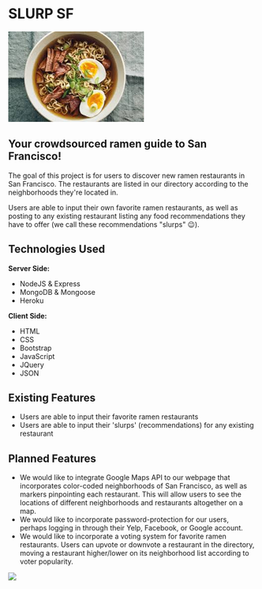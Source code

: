 # SLURP SF
<img src="public/images/ramen.jpg">

## Your crowdsourced ramen guide to San Francisco!

The goal of this project is for users to discover new ramen restaurants in San Francisco. The restaurants are listed in our directory according to the neighborhoods they're located in.

Users are able to input their own favorite ramen restaurants, as well as posting to any existing restaurant listing any food recommendations they have to offer (we call these recommendations "slurps" :wink:).

## Technologies Used

**Server Side:**
- NodeJS & Express
- MongoDB & Mongoose
- Heroku

**Client Side:**
- HTML
- CSS
- Bootstrap
- JavaScript
- JQuery
- JSON

## Existing Features

- Users are able to input their favorite ramen restaurants
- Users are able to input their 'slurps' (recommendations) for any existing restaurant

## Planned Features
- We would like to integrate Google Maps API to our webpage that incorporates color-coded neighborhoods of San Francisco, as well as markers pinpointing each restaurant. This will allow users to see the locations of different neighborhoods and restaurants altogether on a map.
- We would like to incorporate password-protection for our users, perhaps logging in through their Yelp, Facebook, or Google account.
- We would like to incorporate a voting system for favorite ramen restaurants. Users can upvote or downvote a restaurant in the directory, moving a restaurant higher/lower on its neighborhood list according to voter popularity.

<img src="https://giphy.com/gifs/3o7bueVxlU3uSGP2b6">

